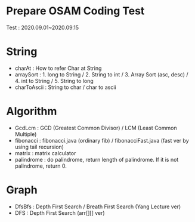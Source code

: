 # Prepare OSAM Coding Test
Test : 2020.09.01~2020.09.15

# String
* charAt : How to refer Char at String
* arraySort : 1. long to String / 2. String to int / 3. Array Sort (asc, desc) / 4. int to String / 5. String to long
* charToAscii : String to char / char to ascii

# Algorithm
* GcdLcm : GCD (Greatest Common Divisor) / LCM (Least Common Multiple)
* fibonacci : fibonacci.java (ordinary fib) / fibonacciFast.java (fast ver by using tail recursion)
* matrix : matrix calculator
* palindrome : do palindrome, return length of palindrome. If it is not palindrome, return 0.

# Graph
* DfsBfs : Depth First Search / Breath First Search (Yang Lecture ver)
* DFS : Depth First Search (arr[][] ver)

